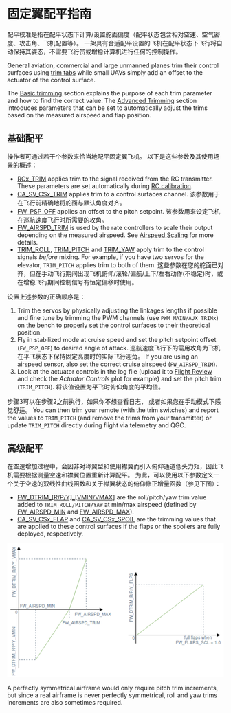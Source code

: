 # 固定翼配平指南

配平校准是指在配平状态下计算/设置舵面偏度（配平状态包含相对空速、空气密度、攻击角、飞机配置等）。
一架具有合适配平设置的飞机在配平状态下飞行将自动保持其姿态，不需要飞行员或增稳计算机进行任何的控制操作。

General aviation, commercial and large unmanned planes trim their control surfaces using [trim tabs](https://en.wikipedia.org/wiki/Trim_tab) while small UAVs simply add an offset to the actuator of the control surface.

The [Basic trimming](#basic-trimming) section explains the purpose of each trim parameter and how to find the correct value.
The [Advanced Trimming](#advanced-trimming) section introduces parameters that can be set to automatically adjust the trims based on the measured airspeed and flap position.

## 基础配平

操作者可通过若干个参数来恰当地配平固定翼飞机。
以下是这些参数及其使用场景的概述：

- [RCx_TRIM](../advanced_config/parameter_reference.md#RC1_TRIM) applies trim to the signal received from the RC transmitter.
  These parameters are set automatically during [RC calibration](../config/radio.md).
- [CA_SV_CSx_TRIM](../advanced_config/parameter_reference.md#CA_SV_CS0_TRIM) applies trim to a control surfaces channel.
  该参数用于在飞行前精确地将舵面与默认角度对齐。
- [FW_PSP_OFF](../advanced_config/parameter_reference.md#FW_PSP_OFF) applies an offset to the pitch setpoint.
  该参数用来设定飞机在巡航速度飞行时所需要的攻角。
- [FW_AIRSPD_TRIM](../advanced_config/parameter_reference.md#FW_AIRSPD_TRIM) is used by the rate controllers to scale their output depending on the measured airspeed.
  See [Airspeed Scaling](../flight_stack/controller_diagrams.md#airspeed-scaling) for more details.
- [TRIM_ROLL](../advanced_config/parameter_reference.md#TRIM_ROLL), [TRIM_PITCH](../advanced_config/parameter_reference.md#TRIM_PITCH) and [TRIM_YAW](../advanced_config/parameter_reference.md#TRIM_YAW) apply trim to the control signals _before_ mixing.
  For example, if you have two servos for the elevator, `TRIM_PITCH` applies trim to both of them.
  这些参数在您的舵面已对齐，但在手动飞行期间出现飞机俯仰/滚轮/偏航/上下/左右动作(不稳定)时，或在增稳飞行期间控制信号有恒定偏移时使用。

设置上述参数的正确顺序是：

1. Trim the servos by physically adjusting the linkages lengths if possible and fine tune by trimming the PWM channels (use `PWM_MAIN/AUX_TRIMx`) on the bench to properly set the control surfaces to their theoretical position.
2. Fly in stabilized mode at cruise speed and set the pitch setpoint offset (`FW_PSP_OFF`) to desired angle of attack.
   巡航速度飞行下的需用攻角为飞机在平飞状态下保持固定高度时的实际飞行迎角。
   If you are using an airspeed sensor, also set the correct cruise airspeed (`FW_AIRSPD_TRIM`).
3. Look at the actuator controls in the log file (upload it to [Flight Review](https://logs.px4.io) and check the _Actuator Controls_ plot for example) and set the pitch trim (`TRIM_PITCH`).
   将该值设置为平飞时俯仰角度的平均值。

步骤3可以在步骤2之前执行，如果你不想查看日志， 或者如果您在手动模式下感觉舒适。
You can then trim your remote (with the trim switches) and report the values to `TRIM_PITCH` (and remove the trims from your transmitter) or update `TRIM_PITCH` directly during flight via telemetry and QGC.

## 高级配平

在空速增加过程中，会因非对称翼型和使用襟翼而引入俯仰通道低头力矩，因此飞机需要根据测量空速和襟翼位置重新计算配平。
为此，可以使用以下参数定义一个关于空速的双线性曲线函数和关于襟翼状态的俯仰修正增量函数（参见下图）：

- [FW_DTRIM\_\[R/P/Y\]\_\[VMIN/VMAX\]](../advanced_config/parameter_reference.md#FW_DTRIM_R_VMIN) are the roll/pitch/yaw trim value added to `TRIM_ROLL/PITCH/YAW` at min/max airspeed (defined by [FW_AIRSPD_MIN](../advanced_config/parameter_reference.md#FW_AIRSPD_MIN) and [FW_AIRSPD_MAX](../advanced_config/parameter_reference.md#FW_AIRSPD_MAX)).
- [CA_SV_CSx_FLAP](../advanced_config/parameter_reference.md#CA_SV_CS0_FLAP) and [CA_SV_CSx_SPOIL](../advanced_config/parameter_reference.md#CA_SV_CS0_SPOIL) are the trimming values that are applied to these control surfaces if the flaps or the spoilers are fully deployed, respectively.

![Dtrim Curve](../../assets/config/fw/fixedwing_dtrim.png)

<!-- The drawing is on draw.io: https://drive.google.com/file/d/15AbscUF1kRdWMh8ONcCRu6QBwGbqVGfl/view?usp=sharing
Request access from dev team. -->

A perfectly symmetrical airframe would only require pitch trim increments, but since a real airframe is never perfectly symmetrical, roll and yaw trims increments are also sometimes required.
